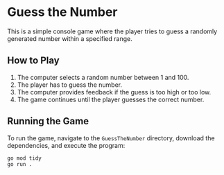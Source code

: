 # Guess the Number

This is a simple console game where the player tries to guess a randomly generated number within a specified range.

## How to Play

1. The computer selects a random number between 1 and 100.
2. The player has to guess the number.
3. The computer provides feedback if the guess is too high or too low.
4. The game continues until the player guesses the correct number.

## Running the Game

To run the game, navigate to the `GuessTheNumber` directory, download the dependencies, and execute the program:

```sh
go mod tidy
go run .